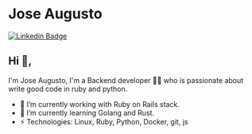 # Jose Augusto
[![Linkedin Badge](https://img.shields.io/badge/-Jose_Augusto-blue?style=flat-square&logo=Linkedin&logoColor=white&linkhttps://www.linkedin.com/in/joseaugustodev/)](https://www.linkedin.com/in/joseaugustodev/)
## Hi 👋, 
I'm Jose Augusto, I'm a Backend developer 👨‍💻 who is passionate about write good code in ruby and python.

- 🔭 I’m currently working with Ruby on Rails stack.
- 🌱 I’m currently learning Golang and Rust.
-  ⚡ Technologies: Linux, Ruby, Python, Docker, git, js
